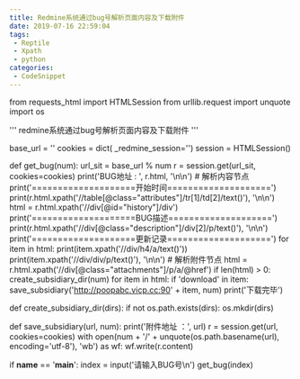 ```yaml
---
title: Redmine系统通过bug号解析页面内容及下载附件
date: 2019-07-16 22:59:04
tags:
 - Reptile
 - Xpath
 - python
categories:
 - CodeSnippet
---
```


from requests_html import HTMLSession
from urllib.request import unquote
import os

'''
redmine系统通过bug号解析页面内容及下载附件
'''

base_url = ''
cookies = dict(
    _redmine_session='')
session = HTMLSession()


def get_bug(num):
    url_sit = base_url % num
    r = session.get(url_sit, cookies=cookies)
    print('BUG地址 : ', r.html, '\n\n')
    # 解析内容节点
    print('====================开始时间====================')
    print(r.html.xpath('//table[@class="attributes"]/tr[1]/td[2]/text()'), '\n\n')
    html = r.html.xpath('//div[@id="history"]/div')
    print('====================BUG描述====================')
    print(r.html.xpath('//div[@class="description"]/div[2]/p/text()'), '\n\n')
    print('====================更新记录====================')
    for item in html:
        print(item.xpath('//div/h4/a/text()'))
        print(item.xpath('//div/div/p/text()'), '\n\n')
    # 解析附件节点
    html = r.html.xpath('//div[@class="attachments"]/p/a/@href')
    if len(html) > 0:
        create_subsidiary_dir(num)
        for item in html:
            if 'download' in item:
                save_subsidiary('http://poopabc.vicp.cc:90' + item, num)
        print('下载完毕')


def create_subsidiary_dir(dirs):
    if not os.path.exists(dirs):
        os.mkdir(dirs)


def save_subsidiary(url, num):
    print('附件地址 ：', url)
    r = session.get(url, cookies=cookies)
    with open(num + '/' + unquote(os.path.basename(url), encoding='utf-8'), 'wb') as wf:
        wf.write(r.content)


if __name__ == '__main__':
    index = input('请输入BUG号\n')
    get_bug(index)

